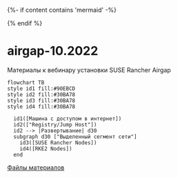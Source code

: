 
{%- if content contains 'mermaid' -%}
<script src="https://cdnjs.cloudflare.com/ajax/libs/mermaid/8.0.0/mermaid.min.js"></script>
<script>
const config = {
    startOnLoad:true,
    theme: 'forest',
    flowchart: {
        useMaxWidth:false,
        htmlLabels:true
        }
};
mermaid.initialize(config);
window.mermaid.init(undefined, document.querySelectorAll('.language-mermaid'));
</script>
{% endif %}

# airgap-10.2022
Материалы к вебинару установки SUSE Rancher Airgap

```mermaid
flowchart TB
style id1 fill:#90EBCD
style id2 fill:#30BA78
style id3 fill:#30BA78
style id4 fill:#30BA78

  id1([Машина с доступом в интернет])
  id2(["Registry/Jump Host"])
  id2 --> |Развертывание| d30
  subgraph d30 ["Выделенный сегмент сети"]
    id3([SUSE Rancher Nodes])
    id4([RKE2 Nodes])
  end
```

[Файлы материалов](https://github.com/ppzhukov/airgap-10.2022/)

